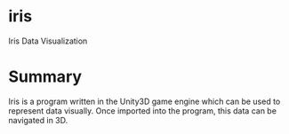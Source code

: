 iris
====

Iris Data Visualization

# Summary 

Iris is a program written in the Unity3D game engine which can be used to represent data visually.
Once imported into the program, this data can be navigated in 3D.